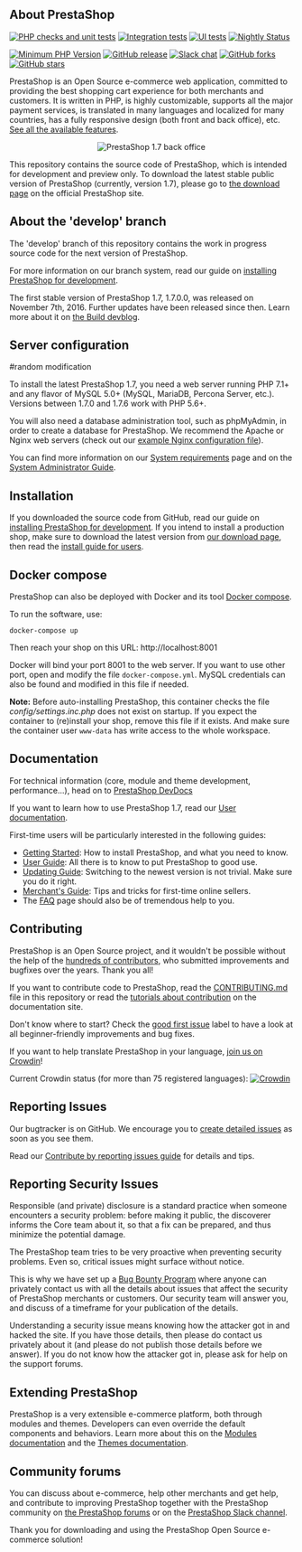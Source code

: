 About PrestaShop
--------

[![PHP checks and unit tests](https://github.com/PrestaShop/PrestaShop/actions/workflows/php.yml/badge.svg)](https://github.com/PrestaShop/PrestaShop/actions/workflows/php.yml)
[![Integration tests](https://github.com/PrestaShop/PrestaShop/actions/workflows/integration.yml/badge.svg)](https://github.com/PrestaShop/PrestaShop/actions/workflows/integration.yml)
[![UI tests](https://github.com/PrestaShop/PrestaShop/actions/workflows/sanity.yml/badge.svg)](https://github.com/PrestaShop/PrestaShop/actions/workflows/sanity.yml)
[![Nightly Status](https://img.shields.io/endpoint?url=https%3A%2F%2Fapi-nightly.prestashop.com%2Fdata%2Fbadge&label=Nightly%20Status&cacheSeconds=3600)](https://nightly.prestashop.com/)

[![Minimum PHP Version](https://img.shields.io/badge/php-%3E%3D%207.2-8892BF.svg?style=flat-square)](https://php.net/)
[![GitHub release](https://img.shields.io/github/v/release/prestashop/prestashop)](https://github.com/PrestaShop/PrestaShop)
[![Slack chat](https://img.shields.io/badge/Chat-on%20Slack-red)](https://github.com/PrestaShop/open-source/blob/master/slack/readme.md)
[![GitHub forks](https://img.shields.io/github/forks/PrestaShop/PrestaShop)](https://github.com/PrestaShop/PrestaShop/network)
[![GitHub stars](https://img.shields.io/github/stars/PrestaShop/PrestaShop)](https://github.com/PrestaShop/PrestaShop/stargazers)

PrestaShop is an Open Source e-commerce web application, committed to providing the best shopping cart experience for both merchants and customers. It is written in PHP, is highly customizable, supports all the major payment services, is translated in many languages and localized for many countries, has a fully responsive design (both front and back office), etc. [See all the available features][available-features].

<p align="center">
  <img src="https://user-images.githubusercontent.com/92941405/138826023-3523bbbc-8d51-4997-92c7-607c237653c1.png" alt="PrestaShop 1.7 back office"/>
</p>

This repository contains the source code of PrestaShop, which is intended for development and preview only. To download the latest stable public version of PrestaShop (currently, version 1.7), please go to [the download page][download] on the official PrestaShop site.


About the 'develop' branch
--------

The 'develop' branch of this repository contains the work in progress source code for the next version of PrestaShop.
 
For more information on our branch system, read our guide on [installing PrestaShop for development][install-guide-dev].

The first stable version of PrestaShop 1.7, 1.7.0.0, was released on November 7th, 2016. Further updates have been released since then. Learn more about it on [the Build devblog](https://build.prestashop.com/tag/1.7/).

Server configuration
--------

#random modification

To install the latest PrestaShop 1.7, you need a web server running PHP 7.1+ and any flavor of MySQL 5.0+ (MySQL, MariaDB, Percona Server, etc.). Versions between 1.7.0 and 1.7.6 work with PHP 5.6+.

You will also need a database administration tool, such as phpMyAdmin, in order to create a database for PrestaShop.
We recommend the Apache or Nginx web servers (check out our [example Nginx configuration file][example-nginx]).

You can find more information on our [System requirements][system-requirements] page and on the [System Administrator Guide][sysadmin-guide].

Installation
--------

If you downloaded the source code from GitHub, read our guide on [installing PrestaShop for development][install-guide-dev]. If you intend to install a production shop, make sure to download the latest version from [our download page][download], then read the [install guide for users][install-guide].

Docker compose
--------

PrestaShop can also be deployed with Docker and its tool [Docker compose][docker-compose].

To run the software, use:

```
docker-compose up
```

Then reach your shop on this URL: http://localhost:8001

Docker will bind your port 8001 to the web server. If you want to use other port, open and modify the file `docker-compose.yml`.
MySQL credentials can also be found and modified in this file if needed.

**Note:**  Before auto-installing PrestaShop, this container checks the file *config/settings.inc.php* does not exist on startup.
If you expect the container to (re)install your shop, remove this file if it exists. And make sure the container user `www-data` 
has write access to the whole workspace.

Documentation
--------

For technical information (core, module and theme development, performance...), head on to [PrestaShop DevDocs][devdocs]

If you want to learn how to use PrestaShop 1.7, read our [User documentation][user-doc].

First-time users will be particularly interested in the following guides:

* [Getting Started][getting-started]: How to install PrestaShop, and what you need to know.
* [User Guide][user-guide]: All there is to know to put PrestaShop to good use.
* [Updating Guide][updating-guide]: Switching to the newest version is not trivial. Make sure you do it right.
* [Merchant's Guide][merchant-guide]: Tips and tricks for first-time online sellers.
* The [FAQ][faq-17] page should also be of tremendous help to you.


Contributing
--------

PrestaShop is an Open Source project, and it wouldn't be possible without the help of the [hundreds of contributors][contributors-md], who submitted improvements and bugfixes over the years. Thank you all!

If you want to contribute code to PrestaShop, read the [CONTRIBUTING.md][contributing-md] file in this repository or read the [tutorials about contribution][contributing-tutorial] on the documentation site.

Don't know where to start? Check the [good first issue](https://github.com/PrestaShop/PrestaShop/issues?q=is%3Aissue+is%3Aopen+label%3A%22good+first+issue%22) label to have a look at all beginner-friendly improvements and bug fixes.

If you want to help translate PrestaShop in your language, [join us on Crowdin][crowdin]!

Current Crowdin status (for more than 75 registered languages): [![Crowdin](https://crowdin.net/badges/prestashop-official/localized.png)](https://crowdin.net/project/prestashop-official)

Reporting Issues
--------

Our bugtracker is on GitHub. We encourage you to [create detailed issues][create-issue] as soon as you see them.

Read our [Contribute by reporting issues guide][reporting-issues] for details and tips.


Reporting Security Issues
--------

Responsible (and private) disclosure is a standard practice when someone encounters a security problem: before making it public, the discoverer informs the Core team about it, so that a fix can be prepared, and thus minimize the potential damage.

The PrestaShop team tries to be very proactive when preventing security problems. Even so, critical issues might surface without notice.

This is why we have set up a [Bug Bounty Program](https://yeswehack.com/programs/prestashop) where anyone can privately contact us with all the details about issues that affect the security of PrestaShop merchants or customers. Our security team will answer you, and discuss of a timeframe for your publication of the details.

Understanding a security issue means knowing how the attacker got in and hacked the site. If you have those details, then please do contact us privately about it (and please do not publish those details before we answer). If you do not know how the attacker got in, please ask for help on the support forums.


Extending PrestaShop
--------

PrestaShop is a very extensible e-commerce platform, both through modules and themes. Developers can even override the default components and behaviors. Learn more about this on the [Modules documentation][modules-devdocs] and the [Themes documentation][themes-devdocs].


Community forums
--------

You can discuss about e-commerce, help other merchants and get help, and contribute to improving PrestaShop together with the PrestaShop community on [the PrestaShop forums][forums] or on the [PrestaShop Slack channel][chat].

Thank you for downloading and using the PrestaShop Open Source e-commerce solution!

[available-features]: https://www.prestashop.com/en/online-store-builder
[download]: https://www.prestashop.com/en/download
[forums]: https://www.prestashop.com/forums/
[chat]: https://www.prestashop-project.org/slack/
[user-doc]: https://doc.prestashop.com
[contributing-md]: CONTRIBUTING.md
[contributing-tutorial]: https://devdocs.prestashop.com/8/contribute/
[crowdin]: https://crowdin.net/project/prestashop-official
[getting-started]: https://docs.prestashop-project.org/1.7-documentation/getting-started
[user-guide]: https://docs.prestashop-project.org/1.7-documentation/user-guide
[updating-guide]: https://docs.prestashop-project.org/1-6-documentation/english-documentation/updating-prestashop
[merchant-guide]: https://docs.prestashop-project.org/1-6-documentation/english-documentation/merchants-guide
[faq-17]: https://devdocs.prestashop.com/8/faq/
[sysadmin-guide]: https://docs.prestashop-project.org/1-6-documentation/english-documentation/system-administrator-guide
[contributors-md]: CONTRIBUTORS.md
[example-nginx]: https://devdocs.prestashop.com/8/basics/installation/nginx/
[docker-compose]: https://docs.docker.com/compose/
[install-guide-dev]: https://devdocs.prestashop.com/8/basics/installation/
[system-requirements]: https://devdocs.prestashop.com/8/basics/installation/system-requirements/
[install-guide]: https://docs.prestashop-project.org/1.7-documentation/getting-started/installing-prestashop
[devdocs]: https://devdocs.prestashop.com/
[create-issue]: https://github.com/PrestaShop/PrestaShop/issues/new/choose
[reporting-issues]: https://devdocs.prestashop.com/8/contribute/contribute-reporting-issues/
[modules-devdocs]: https://devdocs.prestashop.com/8/modules/
[themes-devdocs]: https://devdocs.prestashop.com/8/themes/
